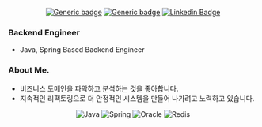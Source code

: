 <div align=center>
  
[![Generic badge](https://img.shields.io/badge/Resume-<COLOR>.svg?link=https://www.notion.so/7777051712544cfc913fa49494075087?pvs=4)](https://www.notion.so/7777051712544cfc913fa49494075087?pvs=4)
[![Generic badge](https://img.shields.io/badge/Blog-007396?style=flat-square&logoColor=white&link=https://pongdangx2.tistory.com/)](https://pongdangx2.tistory.com/)
[![Linkedin Badge](https://img.shields.io/badge/-LinkedIn-blue?style=flat-square&logo=Linkedin&logoColor=white&link=https://www.linkedin.com/in/kyeonghoon-lee-6a2535161/)](https://www.linkedin.com/in/kyeonghoon-lee-6a2535161/)

</div>

### Backend Engineer
- Java, Spring Based Backend Engineer

### About Me.
- 비즈니스 도메인을 파악하고 분석하는 것을 좋아합니다.
- 지속적인 리팩토링으로 더 안정적인 시스템을 만들어 나가려고 노력하고 있습니다.

<div align=center>

![Java](https://img.shields.io/badge/java-%23ED8B00.svg?style=for-the-badge&logo=openjdk&logoColor=white)
![Spring](https://img.shields.io/badge/spring-%236DB33F.svg?style=for-the-badge&logo=spring&logoColor=white)
![Oracle](https://img.shields.io/badge/Oracle-F80000?style=for-the-badge&logo=oracle&logoColor=white)
![Redis](https://img.shields.io/badge/redis-%23DD0031.svg?style=for-the-badge&logo=redis&logoColor=white)

</div>


<!-- github stat -->
<!-- [![LeeKH's github stats](https://github-readme-stats.vercel.app/api?username=pongdangx2)](https://github.com/anuraghazra/github-readme-stats) -->

